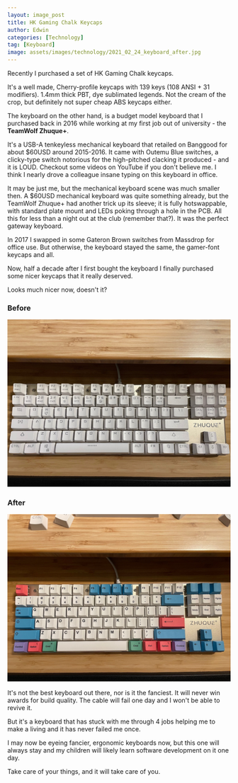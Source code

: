 ```yaml
---
layout: image_post
title: HK Gaming Chalk Keycaps
author: Edwin
categories: [Technology]
tag: [Keyboard]
image: assets/images/technology/2021_02_24_keyboard_after.jpg
---
```


Recently I purchased a set of HK Gaming Chalk keycaps. 

It's a well made, Cherry-profile keycaps with 139 keys (108 ANSI + 31 modifiers). 1.4mm thick PBT, dye sublimated legends. Not the cream of the crop, but definitely not super cheap ABS keycaps either.

The keyboard on the other hand, is a budget model keyboard that I purchased back in 2016 while working at my first job out of university - the **TeamWolf Zhuque+**.

It's a USB-A tenkeyless mechanical keyboard that retailed on Banggood for about $60USD around 2015-2016. It came with Outemu Blue switches, a clicky-type switch notorious for the high-pitched clacking it produced - and it is LOUD. Checkout some videos on YouTube if you don't believe me. I think I nearly drove a colleague insane typing on this keyboard in office.

It may be just me, but the mechanical keyboard scene was much smaller then. A $60USD mechanical keyboard was quite something already, but the TeamWolf Zhuque+ had another trick up its sleeve; it is fully hotswappable, with standard plate mount and LEDs poking through a hole in the PCB. All this for less than a night out at the club (remember that?). It was the perfect gateway keyboard.

In 2017 I swapped in some Gateron Brown switches from Massdrop for office use. But otherwise, the keyboard stayed the same, the gamer-font keycaps and all.

Now, half a decade after I first bought the keyboard I finally purchased some nicer keycaps that it really deserved. 

Looks much nicer now, doesn't it?

### Before
![image](/assets/images/technology/2021_02_24_keyboard_before.jpg)

### After
![image](/assets/images/technology/2021_02_24_keyboard_after.jpg)

It's not the best keyboard out there, nor is it the fanciest. It will never win awards for build quality. The cable will fail one day and I won't be able to revive it.

But it's a keyboard that has stuck with me through 4 jobs helping me to make a living and it has never failed me once.

I may now be eyeing fancier, ergonomic keyboards now, but this one will always stay and my children will likely learn software development on it one day.

Take care of your things, and it will take care of you.